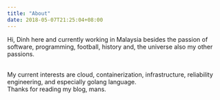 ```yaml
---
title: "About"
date: 2018-05-07T21:25:04+08:00
---
```

Hi, Dinh here and currently working in Malaysia besides the passion of software, programming, football, history and, the universe also my other passions.

<br />
My current interests are cloud, containerization, infrastructure, reliability engineering, and especially golang language.

<br />
Thanks for reading my blog, mans.



  

